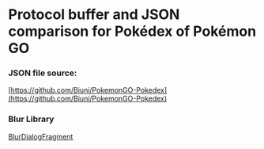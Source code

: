 # Protocol buffer and JSON comparison for Pokédex of Pokémon GO

### JSON file source:

[https://github.com/Biuni/PokemonGO-Pokedex](https://github.com/Biuni/PokemonGO-Pokedex)

### Blur Library

[BlurDialogFragment](https://github.com/tvbarthel/BlurDialogFragment)
